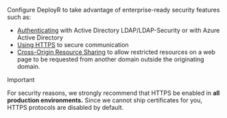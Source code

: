
Configure DeployR to take advantage of enterprise-ready security features such as:
+ [Authenticating](./operationalize/security-authentication.md) with Active Directory LDAP/LDAP-Security or with Azure Active Directory
+ [Using HTTPS](./operationalize/security-https.md) to secure communication
+ [Cross-Origin Resource Sharing](../../operationalize/security-cors.md) to allow restricted resources on a web page to be requested from another domain outside the originating domain.

>[!IMPORTANT] 
>For security reasons, we strongly recommend that HTTPS be enabled in **all production environments.**  Since we cannot ship certificates for you, HTTPS protocols are disabled by default.
